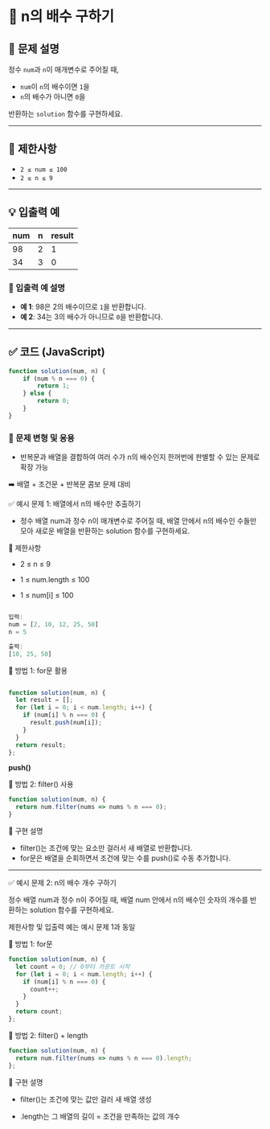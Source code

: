 # 🔢 n의 배수 구하기

## 📘 문제 설명

정수 `num`과 `n`이 매개변수로 주어질 때,  
- `num`이 `n`의 배수이면 `1`을  
- `n`의 배수가 아니면 `0`을  

반환하는 `solution` 함수를 구현하세요.

---

## 📌 제한사항

- `2 ≤ num ≤ 100`
- `2 ≤ n ≤ 9`

---

## 💡 입출력 예

| num | n | result |
|-----|---|--------|
| 98  | 2 | 1      |
| 34  | 3 | 0      |

### 📄 입출력 예 설명

- **예 1**: 98은 2의 배수이므로 `1`을 반환합니다.  
- **예 2**: 34는 3의 배수가 아니므로 `0`을 반환합니다.

---

## ✅ 코드 (JavaScript)

```javascript
function solution(num, n) {
    if (num % n === 0) {
        return 1;
    } else {
        return 0;
    }
}
```
### 🔁 문제 변형 및 응용
* 반복문과 배열을 결합하여 여러 수가 n의 배수인지 한꺼번에 판별할 수 있는 문제로 확장 가능

➡️ 배열 + 조건문 + 반복문 콤보 문제 대비

✅ 예시 문제 1: 배열에서 n의 배수만 추출하기
 * 정수 배열 num과 정수 n이 매개변수로 주어질 때,
배열 안에서 n의 배수인 수들만 모아 새로운 배열을 반환하는 solution 함수를 구현하세요.

📌 제한사항

* 2 ≤ n ≤ 9

* 1 ≤ num.length ≤ 100

* 1 ≤ num[i] ≤ 100

```javascript

입력:
num = [2, 10, 12, 25, 50]
n = 5

출력:
[10, 25, 50]
```

🧪 방법 1: for문 활용 
```javascript

function solution(num, n) {
  let result = [];
  for (let i = 0; i < num.length; i++) {
    if (num[i] % n === 0) {
      result.push(num[i]);
    }
  }
  return result;
};
```

**push()**

🧪 방법 2: filter() 사용
```javascript
function solution(num, n) {
  return num.filter(nums => nums % n === 0);
}
```
💬 구현 설명
* filter()는 조건에 맞는 요소만 걸러서 새 배열로 반환합니다.
* for문은 배열을 순회하면서 조건에 맞는 수를 push()로 수동 추가합니다.

--- 
✅ 예시 문제 2: n의 배수 개수 구하기

정수 배열 num과 정수 n이 주어질 때,
배열 num 안에서 n의 배수인 숫자의 개수를 반환하는 solution 함수를 구현하세요.

 제한사항 및 입출력 예는 예시 문제 1과 동일

🧪 방법 1: for문
```javascript
function solution(num, n) {
  let count = 0; // 0부터 카운트 시작
  for (let i = 0; i < num.length; i++) {
    if (num[i] % n === 0) {
      count++;
    }
  }
  return count;
};
```

🧪 방법 2: filter() + length
``` javascript
function solution(num, n) {
  return num.filter(nums => nums % n === 0).length;
};
```
💬 구현 설명
* filter()는 조건에 맞는 값만 걸러 새 배열 생성

* .length는 그 배열의 길이 = 조건을 만족하는 값의 개수



